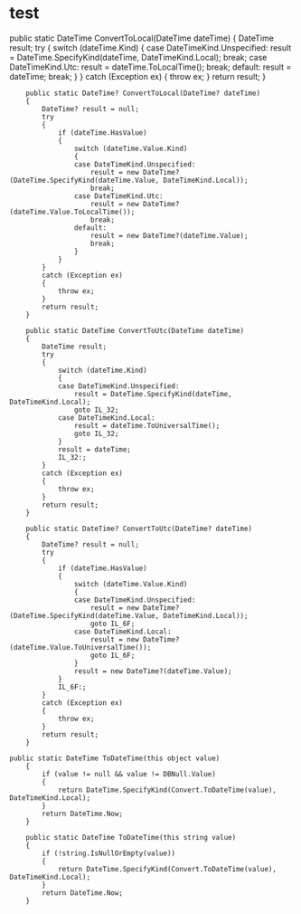 # test


public static DateTime ConvertToLocal(DateTime dateTime)
		{
			DateTime result;
			try
			{
				switch (dateTime.Kind)
				{
				case DateTimeKind.Unspecified:
					result = DateTime.SpecifyKind(dateTime, DateTimeKind.Local);
					break;
				case DateTimeKind.Utc:
					result = dateTime.ToLocalTime();
					break;
				default:
					result = dateTime;
					break;
				}
			}
			catch (Exception ex)
			{
				throw ex;
			}
			return result;
		}

		public static DateTime? ConvertToLocal(DateTime? dateTime)
		{
			DateTime? result = null;
			try
			{
				if (dateTime.HasValue)
				{
					switch (dateTime.Value.Kind)
					{
					case DateTimeKind.Unspecified:
						result = new DateTime?(DateTime.SpecifyKind(dateTime.Value, DateTimeKind.Local));
						break;
					case DateTimeKind.Utc:
						result = new DateTime?(dateTime.Value.ToLocalTime());
						break;
					default:
						result = new DateTime?(dateTime.Value);
						break;
					}
				}
			}
			catch (Exception ex)
			{
				throw ex;
			}
			return result;
		}

		public static DateTime ConvertToUtc(DateTime dateTime)
		{
			DateTime result;
			try
			{
				switch (dateTime.Kind)
				{
				case DateTimeKind.Unspecified:
					result = DateTime.SpecifyKind(dateTime, DateTimeKind.Local);
					goto IL_32;
				case DateTimeKind.Local:
					result = dateTime.ToUniversalTime();
					goto IL_32;
				}
				result = dateTime;
				IL_32:;
			}
			catch (Exception ex)
			{
				throw ex;
			}
			return result;
		}

		public static DateTime? ConvertToUtc(DateTime? dateTime)
		{
			DateTime? result = null;
			try
			{
				if (dateTime.HasValue)
				{
					switch (dateTime.Value.Kind)
					{
					case DateTimeKind.Unspecified:
						result = new DateTime?(DateTime.SpecifyKind(dateTime.Value, DateTimeKind.Local));
						goto IL_6F;
					case DateTimeKind.Local:
						result = new DateTime?(dateTime.Value.ToUniversalTime());
						goto IL_6F;
					}
					result = new DateTime?(dateTime.Value);
				}
				IL_6F:;
			}
			catch (Exception ex)
			{
				throw ex;
			}
			return result;
		}

	public static DateTime ToDateTime(this object value)
		{
			if (value != null && value != DBNull.Value)
			{
				return DateTime.SpecifyKind(Convert.ToDateTime(value), DateTimeKind.Local);
			}
			return DateTime.Now;
		}

		public static DateTime ToDateTime(this string value)
		{
			if (!string.IsNullOrEmpty(value))
			{
				return DateTime.SpecifyKind(Convert.ToDateTime(value), DateTimeKind.Local);
			}
			return DateTime.Now;
		}

